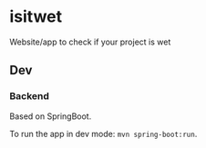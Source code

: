 # isitwet
Website/app to check if your project is wet

## Dev

### Backend

Based on SpringBoot.

To run the app in dev mode: `mvn spring-boot:run`.